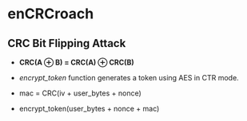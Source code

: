 # enCRCroach

## CRC Bit Flipping Attack

- **CRC(A ⊕ B) = CRC(A) ⊕ CRC(B)**

- *encrypt_token* function generates a token using AES in CTR mode.
- mac = CRC(iv + user_bytes + nonce)
- encrypt_token(user_bytes + nonce + mac)
